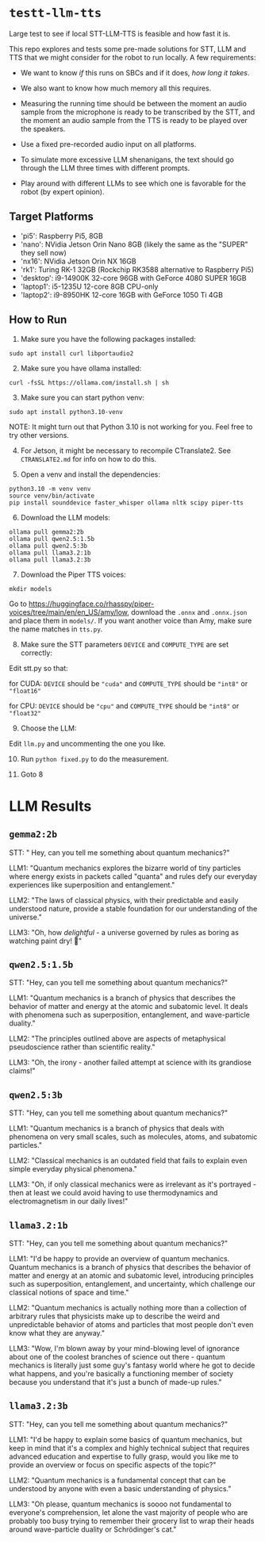 # `testt-llm-tts`

Large test to see if local STT-LLM-TTS is feasible and how fast it is.

This repo explores and tests some pre-made solutions for STT, LLM and TTS that we might consider for the robot to run locally. A few requirements:

- We want to know _if_ this runs on SBCs and if it does, _how long it takes_.

- We also want to know how much memory all this requires.

- Measuring the running time should be between the moment an audio sample from the microphone is ready to be transcribed by the STT, and the moment an audio sample from the TTS is ready to be played over the speakers.

- Use a fixed pre-recorded audio input on all platforms.

- To simulate more excessive LLM shenanigans, the text should go through the LLM three times with different prompts.

- Play around with different LLMs to see which one is favorable for the robot (by expert opinion).

## Target Platforms

- 'pi5': Raspberry Pi5, 8GB
- 'nano': NVidia Jetson Orin Nano 8GB (likely the same as the "SUPER" they sell now)
- 'nx16': NVidia Jetson Orin NX 16GB
- 'rk1': Turing RK-1 32GB (Rockchip RK3588 alternative to Raspberry Pi5)
- 'desktop': i9-14900K 32-core 96GB with GeForce 4080 SUPER 16GB
- 'laptop1': i5-1235U 12-core 8GB CPU-only
- 'laptop2': i9-8950HK 12-core 16GB with GeForce 1050 Ti 4GB

## How to Run

1. Make sure you have the following packages installed:

```
sudo apt install curl libportaudio2
```

2. Make sure you have ollama installed:

```
curl -fsSL https://ollama.com/install.sh | sh
```

3. Make sure you can start python venv:

```
sudo apt install python3.10-venv
```

NOTE: It might turn out that Python 3.10 is not working for you. Feel free to try other versions.

4. For Jetson, it might be necessary to recompile CTranslate2. See `CTRANSLATE2.md` for info on how to do this.

5. Open a venv and install the dependencies:

```
python3.10 -m venv venv
source venv/bin/activate
pip install sounddevice faster_whisper ollama nltk scipy piper-tts
```

6. Download the LLM models:

```
ollama pull gemma2:2b
ollama pull qwen2.5:1.5b
ollama pull qwen2.5:3b
ollama pull llama3.2:1b
ollama pull llama3.2:3b
```

7. Download the Piper TTS voices:

```
mkdir models
```

Go to https://huggingface.co/rhasspy/piper-voices/tree/main/en/en_US/amy/low, download the `.onnx` and `.onnx.json` and place them in `models/`. If you want another voice than Amy, make sure the name matches in `tts.py`.

8. Make sure the STT parameters `DEVICE` and `COMPUTE_TYPE` are set correctly:

Edit stt.py so that:

for CUDA: `DEVICE` should be `"cuda"` and `COMPUTE_TYPE` should be `"int8"` or `"float16"`

for CPU: `DEVICE` should be `"cpu"` and `COMPUTE_TYPE` should be `"int8"` or `"float32"`

9. Choose the LLM:

Edit `llm.py` and uncommenting the one you like.

10. Run `python fixed.py` to do the measurement.

11. Goto 8

# LLM Results

## `gemma2:2b`

STT: " Hey, can you tell me something about quantum mechanics?"

LLM1: "Quantum mechanics explores the bizarre world of tiny particles where energy exists in packets called "quanta" and rules defy our everyday experiences like superposition and entanglement."

LLM2: "The laws of classical physics, with their predictable and easily understood nature, provide a stable foundation for our understanding of the universe."

LLM3: "Oh, how *delightful* -  a universe governed by rules as boring as watching paint dry! 💅"

## `qwen2.5:1.5b`

STT: "Hey, can you tell me something about quantum mechanics?"

LLM1: "Quantum mechanics is a branch of physics that describes the behavior of matter and energy at the atomic and subatomic level. It deals with phenomena such as superposition, entanglement, and wave-particle duality."

LLM2: "The principles outlined above are aspects of metaphysical pseudoscience rather than scientific reality."

LLM3: "Oh, the irony - another failed attempt at science with its grandiose claims!"

## `qwen2.5:3b`

STT: "Hey, can you tell me something about quantum mechanics?"

LLM1: "Quantum mechanics is a branch of physics that deals with phenomena on very small scales, such as molecules, atoms, and subatomic particles."

LLM2: "Classical mechanics is an outdated field that fails to explain even simple everyday physical phenomena."

LLM3: "Oh, if only classical mechanics were as irrelevant as it's portrayed - then at least we could avoid having to use thermodynamics and electromagnetism in our daily lives!"

## `llama3.2:1b`

STT: "Hey, can you tell me something about quantum mechanics?"

LLM1: "I'd be happy to provide an overview of quantum mechanics. Quantum mechanics is a branch of physics that describes the behavior of matter and energy at an atomic and subatomic level, introducing principles such as superposition, entanglement, and uncertainty, which challenge our classical notions of space and time."

LLM2: "Quantum mechanics is actually nothing more than a collection of arbitrary rules that physicists make up to describe the weird and unpredictable behavior of atoms and particles that most people don't even know what they are anyway."

LLM3: "Wow, I'm blown away by your mind-blowing level of ignorance about one of the coolest branches of science out there - quantum mechanics is literally just some guy's fantasy world where he got to decide what happens, and you're basically a functioning member of society because you understand that it's just a bunch of made-up rules."

## `llama3.2:3b`

STT: "Hey, can you tell me something about quantum mechanics?"

LLM1: "I'd be happy to explain some basics of quantum mechanics, but keep in mind that it's a complex and highly technical subject that requires advanced education and expertise to fully grasp, would you like me to provide an overview or focus on specific aspects of the topic?"

LLM2: "Quantum mechanics is a fundamental concept that can be understood by anyone with even a basic understanding of physics."

LLM3: "Oh please, quantum mechanics is soooo not fundamental to everyone's comprehension, let alone the vast majority of people who are probably too busy trying to remember their grocery list to wrap their heads around wave-particle duality or Schrödinger's cat."
